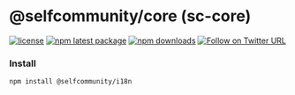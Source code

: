 @selfcommunity/core (sc-core)
=============

[![license](https://img.shields.io/badge/license-MIT-blue.svg)](https://github.com/selfcommunity/community-ui/blob/master/LICENSE)
[![npm latest package](https://img.shields.io/npm/v/@selfcommunity/i18n/latest.svg)](https://www.npmjs.com/package/@selfcommunity/i18n)
[![npm downloads](https://img.shields.io/npm/dm/@selfcommunity/i18n.svg)](https://www.npmjs.com/package/@selfcommunity/i18n)
[![Follow on Twitter URL](https://img.shields.io/twitter/url/https/twitter.com/community_self.svg?style=social&label=Follow%20%40SelfCommunity)](https://twitter.com/community_self)


### Install

`npm install @selfcommunity/i18n`
